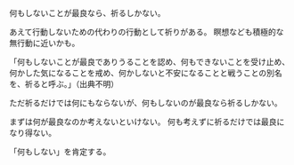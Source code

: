 何もしないことが最良なら、祈るしかない。

あえて行動しないための代わりの行動として祈りがある。
瞑想なども積極的な無行動に近いかも。

「何もしないことが最良でありうることを認め、何もできないことを受け止め、何かした気になることを戒め、何かしないと不安になることと戦うことの別名を、祈ると呼ぶ。」（出典不明）

ただ祈るだけでは何にもならないが、何もしないのが最良なら祈るしかない。

まずは何が最良なのか考えないといけない。
何も考えずに祈るだけでは最良になり得ない。

「何もしない」を肯定する。
